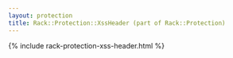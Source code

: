 ```yaml
---
layout: protection
title: Rack::Protection::XssHeader (part of Rack::Protection)
---
```


{% include rack-protection-xss-header.html %}
